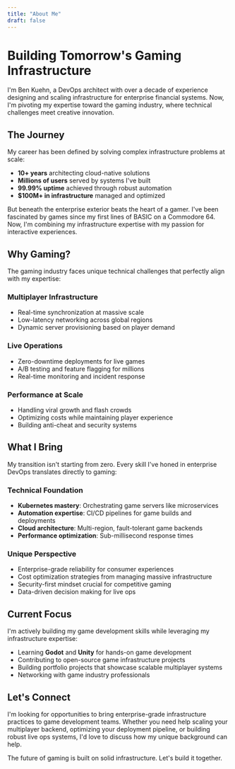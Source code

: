 ```yaml
---
title: "About Me"
draft: false
---
```


# Building Tomorrow's Gaming Infrastructure

I'm Ben Kuehn, a DevOps architect with over a decade of experience designing and scaling infrastructure for enterprise financial systems. Now, I'm pivoting my expertise toward the gaming industry, where technical challenges meet creative innovation.

## The Journey

My career has been defined by solving complex infrastructure problems at scale:

- **10+ years** architecting cloud-native solutions
- **Millions of users** served by systems I've built
- **99.99% uptime** achieved through robust automation
- **$100M+ in infrastructure** managed and optimized

But beneath the enterprise exterior beats the heart of a gamer. I've been fascinated by games since my first lines of BASIC on a Commodore 64. Now, I'm combining my infrastructure expertise with my passion for interactive experiences.

## Why Gaming?

The gaming industry faces unique technical challenges that perfectly align with my expertise:

### Multiplayer Infrastructure
- Real-time synchronization at massive scale
- Low-latency networking across global regions
- Dynamic server provisioning based on player demand

### Live Operations
- Zero-downtime deployments for live games
- A/B testing and feature flagging for millions
- Real-time monitoring and incident response

### Performance at Scale
- Handling viral growth and flash crowds
- Optimizing costs while maintaining player experience
- Building anti-cheat and security systems

## What I Bring

My transition isn't starting from zero. Every skill I've honed in enterprise DevOps translates directly to gaming:

### Technical Foundation
- **Kubernetes mastery**: Orchestrating game servers like microservices
- **Automation expertise**: CI/CD pipelines for game builds and deployments
- **Cloud architecture**: Multi-region, fault-tolerant game backends
- **Performance optimization**: Sub-millisecond response times

### Unique Perspective
- Enterprise-grade reliability for consumer experiences
- Cost optimization strategies from managing massive infrastructure
- Security-first mindset crucial for competitive gaming
- Data-driven decision making for live ops

## Current Focus

I'm actively building my game development skills while leveraging my infrastructure expertise:

- Learning **Godot** and **Unity** for hands-on game development
- Contributing to open-source game infrastructure projects
- Building portfolio projects that showcase scalable multiplayer systems
- Networking with game industry professionals

## Let's Connect

I'm looking for opportunities to bring enterprise-grade infrastructure practices to game development teams. Whether you need help scaling your multiplayer backend, optimizing your deployment pipeline, or building robust live ops systems, I'd love to discuss how my unique background can help.

The future of gaming is built on solid infrastructure. Let's build it together.